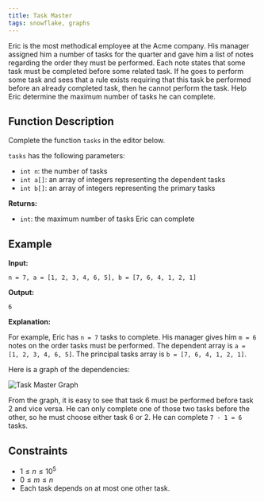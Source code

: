 ```yaml
---
title: Task Master
tags: snowflake, graphs
---
```


Eric is the most methodical employee at the Acme company. His manager assigned him a number of tasks for the quarter and gave him a list of notes regarding the order they must be performed. Each note states that some task must be completed before some related task. If he goes to perform some task and sees that a rule exists requiring that this task be performed before an already completed task, then he cannot perform the task. Help Eric determine the maximum number of tasks he can complete.

## Function Description

Complete the function `tasks` in the editor below.

`tasks` has the following parameters:
- `int n`: the number of tasks
- `int a[]`: an array of integers representing the dependent tasks
- `int b[]`: an array of integers representing the primary tasks

**Returns:**
- `int`: the maximum number of tasks Eric can complete

## Example

**Input:**
```plainview
n = 7, a = [1, 2, 3, 4, 6, 5], b = [7, 6, 4, 1, 2, 1]
```
**Output:**
```plainview
6
```

**Explanation:**

For example, Eric has `n = 7` tasks to complete. His manager gives him `m = 6` notes on the order tasks must be performed. The dependent array is `a = [1, 2, 3, 4, 6, 5]`. The principal tasks array is `b = [7, 6, 4, 1, 2, 1]`.

Here is a graph of the dependencies:

![Task Master Graph](https://cdn.discordapp.com/attachments/1242273310616588300/1256310657834553384/image.png?ex=66804df9&is=667efc79&hm=142065d2046efc5d370aaad3cae1c51fed99a21c9bbafd45fb08098f7c8197b6&)

From the graph, it is easy to see that task 6 must be performed before task 2 and vice versa. He can only complete one of those two tasks before the other, so he must choose either task 6 or 2. He can complete `7 - 1 = 6` tasks.
## Constraints

- $1 \leq n \leq 10^5$
- $0 \leq m \leq n$
- Each task depends on at most one other task.